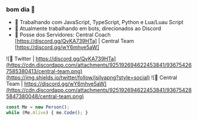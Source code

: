 ### bom dia 👋

- 📌 Trabalhando com JavaScript, TypeScript, Python e Lua/Luau Script
- 📌 Atualmente trabalhando em bots, direcionados ao Discord
- 📌 Posse dos Servidores: Central Coach [https://discord.gg/QvKA739HTa] | Central Team [https://discord.gg/wY6mhve5aW]

![🏅 Twitter | https://discord.gg/QvKA739HTa](https://cdn.discordapp.com/attachments/925192694622453841/936754267585380413/central-team.png)(https://img.shields.io/twitter/follow/jsilvapng?style=social)
![🥈 Central Team | https://discord.gg/wY6mhve5aW](https://cdn.discordapp.com/attachments/925192694622453841/936754285847380048/central-team.png)

```javascript
const Me = new Person();
while (Me.Alive) { me.Code(); }
```
